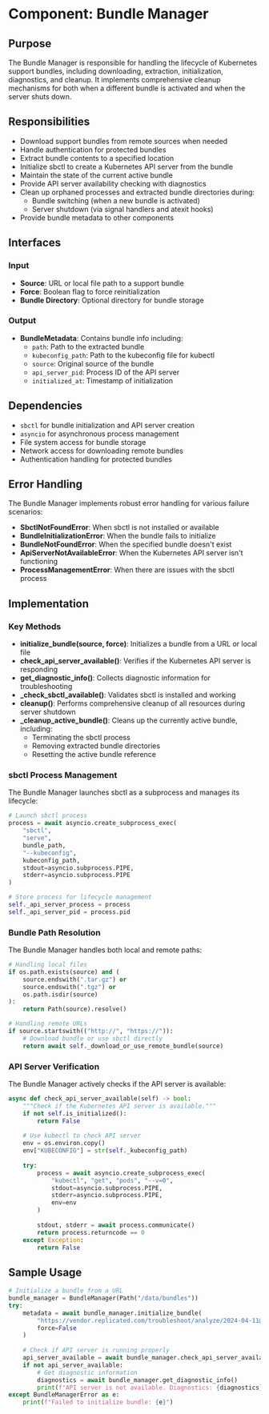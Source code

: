# Component: Bundle Manager

## Purpose
The Bundle Manager is responsible for handling the lifecycle of Kubernetes support bundles, including downloading, extraction, initialization, diagnostics, and cleanup. It implements comprehensive cleanup mechanisms for both when a different bundle is activated and when the server shuts down.

## Responsibilities
- Download support bundles from remote sources when needed
- Handle authentication for protected bundles
- Extract bundle contents to a specified location
- Initialize sbctl to create a Kubernetes API server from the bundle
- Maintain the state of the current active bundle
- Provide API server availability checking with diagnostics
- Clean up orphaned processes and extracted bundle directories during:
  - Bundle switching (when a new bundle is activated)
  - Server shutdown (via signal handlers and atexit hooks)
- Provide bundle metadata to other components

## Interfaces

### Input
- **Source**: URL or local file path to a support bundle
- **Force**: Boolean flag to force reinitialization
- **Bundle Directory**: Optional directory for bundle storage

### Output
- **BundleMetadata**: Contains bundle info including:
  - `path`: Path to the extracted bundle
  - `kubeconfig_path`: Path to the kubeconfig file for kubectl
  - `source`: Original source of the bundle
  - `api_server_pid`: Process ID of the API server
  - `initialized_at`: Timestamp of initialization

## Dependencies
- `sbctl` for bundle initialization and API server creation
- `asyncio` for asynchronous process management
- File system access for bundle storage
- Network access for downloading remote bundles
- Authentication handling for protected bundles

## Error Handling
The Bundle Manager implements robust error handling for various failure scenarios:

- **SbctlNotFoundError**: When sbctl is not installed or available
- **BundleInitializationError**: When the bundle fails to initialize
- **BundleNotFoundError**: When the specified bundle doesn't exist
- **ApiServerNotAvailableError**: When the Kubernetes API server isn't functioning
- **ProcessManagementError**: When there are issues with the sbctl process

## Implementation

### Key Methods

- **initialize_bundle(source, force)**: Initializes a bundle from a URL or local file
- **check_api_server_available()**: Verifies if the Kubernetes API server is responding
- **get_diagnostic_info()**: Collects diagnostic information for troubleshooting
- **_check_sbctl_available()**: Validates sbctl is installed and working
- **cleanup()**: Performs comprehensive cleanup of all resources during server shutdown
- **_cleanup_active_bundle()**: Cleans up the currently active bundle, including:
  - Terminating the sbctl process
  - Removing extracted bundle directories
  - Resetting the active bundle reference

### sbctl Process Management

The Bundle Manager launches sbctl as a subprocess and manages its lifecycle:

```python
# Launch sbctl process
process = await asyncio.create_subprocess_exec(
    "sbctl", 
    "serve", 
    bundle_path, 
    "--kubeconfig", 
    kubeconfig_path,
    stdout=asyncio.subprocess.PIPE,
    stderr=asyncio.subprocess.PIPE
)

# Store process for lifecycle management
self._api_server_process = process
self._api_server_pid = process.pid
```

### Bundle Path Resolution

The Bundle Manager handles both local and remote paths:

```python
# Handling local files
if os.path.exists(source) and (
    source.endswith(".tar.gz") or 
    source.endswith(".tgz") or 
    os.path.isdir(source)
):
    return Path(source).resolve()

# Handling remote URLs
if source.startswith(("http://", "https://")):
    # Download bundle or use sbctl directly
    return await self._download_or_use_remote_bundle(source)
```

### API Server Verification

The Bundle Manager actively checks if the API server is available:

```python
async def check_api_server_available(self) -> bool:
    """Check if the Kubernetes API server is available."""
    if not self.is_initialized():
        return False
        
    # Use kubectl to check API server
    env = os.environ.copy()
    env["KUBECONFIG"] = str(self._kubeconfig_path)
    
    try:
        process = await asyncio.create_subprocess_exec(
            "kubectl", "get", "pods", "--v=0",
            stdout=asyncio.subprocess.PIPE,
            stderr=asyncio.subprocess.PIPE,
            env=env
        )
        
        stdout, stderr = await process.communicate()
        return process.returncode == 0
    except Exception:
        return False
```

## Sample Usage

```python
# Initialize a bundle from a URL
bundle_manager = BundleManager(Path("/data/bundles"))
try:
    metadata = await bundle_manager.initialize_bundle(
        "https://vendor.replicated.com/troubleshoot/analyze/2024-04-11@08:15",
        force=False
    )
    
    # Check if API server is running properly
    api_server_available = await bundle_manager.check_api_server_available()
    if not api_server_available:
        # Get diagnostic information
        diagnostics = await bundle_manager.get_diagnostic_info()
        print(f"API server is not available. Diagnostics: {diagnostics}")
except BundleManagerError as e:
    print(f"Failed to initialize bundle: {e}")
```